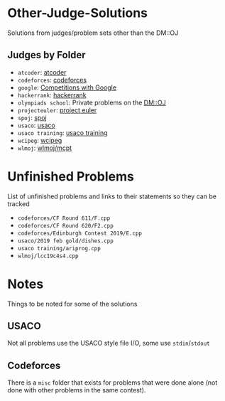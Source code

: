 # Other-Judge-Solutions

Solutions from judges/problem sets other than the DM::OJ

## Judges by Folder

- `atcoder`: [atcoder](https://atcoder.jp)
- `codeforces`: [codeforces](https://codeforces.com)
- `google`: [Competitions with Google](https://codingcompetitions.withgoogle.com/)
- `hackerrank`: [hackerrank](https://hackerrank.com)
- `olympiads school`: Private problems on the [DM::OJ](https://dmoj.ca)
- `projecteuler`: [project euler](https://projecteuler.net)
- `spoj`: [spoj](https://www.spoj.com/)
- `usaco`: [usaco](http://www.usaco.org/index.php?page=contests)
- `usaco training`: [usaco training](https://train.usaco.org/usacogate)
- `wcipeg`: [wcipeg](https://wcipeg.com)
- `wlmoj`: [wlmoj/mcpt](https://judge.mcpt.ca)

# Unfinished Problems

List of unfinished problems and links to their statements so they can be tracked

- `codeforces/CF Round 611/F.cpp`
- `codeforces/CF Round 620/F2.cpp`
- `codeforces/Edinburgh Contest 2019/E.cpp`
- `usaco/2019 feb gold/dishes.cpp`
- `usaco training/ariprog.cpp`
- `wlmoj/lcc19c4s4.cpp`

# Notes

Things to be noted for some of the solutions

## USACO

Not all problems use the USACO style file I/O, some use `stdin`/`stdout`

## Codeforces

There is a `misc` folder that exists for problems that were done alone (not done with other problems in the same contest). 
